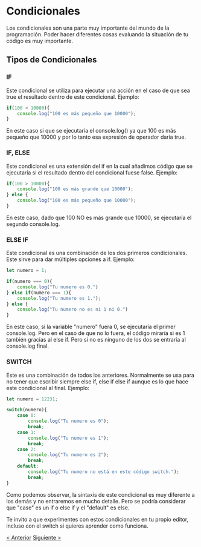 # Condicionales
Los condicionales son una parte muy importante del mundo de la programación. Poder hacer diferentes cosas evaluando la situación de tu código es muy importante.


## Tipos de Condicionales

### IF
Este condicional se utiliza para ejecutar una acción en el caso de que sea true el resultado dentro de este condicional.
Ejemplo:
```js
if(100 < 10000){
    console.log("100 es más pequeño que 10000");
}
```
En este caso si que se ejecutaría el console.log() ya que 100 es más pequeño que 10000 y por lo tanto esa expresión de operador daría true.


### IF, ELSE
Este condicional es una extensión del if en la cual añadimos código que se ejecutaría si el resultado dentro del condicional fuese false.
Ejemplo:
```js
if(100 > 10000){
    console.log("100 es más grande que 10000");
} else {
    console.log("100 es más pequeño que 10000");
}
```
En este caso, dado que 100 NO es más grande que 10000, se ejecutaría el segundo console.log.

### ELSE IF
Este condicional es una combinación de los dos primeros condicionales. Este sirve para dar múltiples opciones a if.
Ejemplo:
```js
let numero = 1;

if(numero === 0){
    console.log("Tu numero es 0.")
} else if(numero === 1){
    console.log("Tu numero es 1.");
} else {
    console.log("Tu numero no es ni 1 ni 0.")
}
```
En este caso, si la variable "numero" fuera 0, se ejecutaría el primer console.log. Pero en el caso de que no lo fuera, el código miraría si es 1 también gracias al else if. Pero si no es ninguno de los dos se entraría al console.log final.


### SWITCH
Este es una combinación de todos los anteriores. Normalmente se usa para no tener que escribir siempre else if, else if else if aunque es lo que hace este condicional al final.
Ejemplo:
```js
let numero = 12231;

switch(numero){
    case 0:
        console.log("Tu numero es 0");
        break;
    case 1:
        console.log("Tu numero es 1");
        break;
    case 2:
        console.log("Tu numero es 2");
        break;
    default:
        console.log("Tu numero no está en este código switch.");
        break;
}
```
Como podemos observar, la sintaxis de este condicional es muy diferente a los demás y no entraremos en mucho detalle. Pero se podría considerar que "case" es un if o else if y el "default" es else.

Te invito a que experimentes con estos condicionales en tu propio editor, incluso con el switch si quieres aprender como funciona.

[< Anterior](./6-Comparadores.md) [Siguiente >](./8-Puertas-Lógicas.md)
